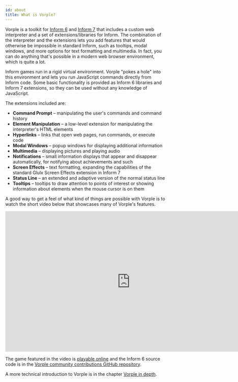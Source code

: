 ```yaml
---
id: about
title: What is Vorple?
---
```


Vorple is a toolkit for [Inform 6](http://inform-fiction.org) and [Inform 7](http://inform7.com) that includes a custom web interpreter and a set of extensions/libraries for Inform. The combination of the interpreter and the extensions lets you add features that would otherwise be impossible in standard Inform, such as tooltips, modal windows, and more options for text formatting and multimedia. In fact, you can do anything that's possible in a modern web browser environment, which is quite a lot.

Inform games run in a rigid virtual environment. Vorple "pokes a hole" into this environment and lets you run JavaScript commands directly from Inform code. Some basic functionality is provided as Inform 6 libraries and Inform 7 extensions, so they can be used without any knowledge of JavaScript.

The extensions included are:

* **Command Prompt** – manipulating the user's commands and command history
* **Element Manipulation** – a low-level extension for manipulating the interpreter's HTML elements
* **Hyperlinks** – links that open web pages, run commands, or execute code
* **Modal Windows** – popup windows for displaying additional information
* **Multimedia** – displaying pictures and playing audio
* **Notifications** – small information displays that appear and disappear automatically, for notifying about achievements and such
* **Screen Effects** – text formatting, expanding the capabilities of the standard Glulx Screen Effects extension in Inform 7
* **Status Line** – an extended and adaptive version of the normal status line
* **Tooltips** – tooltips to draw attention to points of interest or showing information about elements when the mouse cursor is on them

A good way to get a feel of what kind of things are possible with Vorple is to
watch the short video below that showcases many of Vorple's features.

<iframe src="https://www.youtube-nocookie.com/embed/Haol9P1Vi-8?rel=0" frameborder="0" allow="autoplay; encrypted-media" allowfullscreen style="width: 784px; height: 441px"></iframe>

<p>

The game featured in the video is [playable online](https://hlabrande.itch.io/neon-vertex)
and the Inform 6 source code is in the 
[Vorple community contributions GitHub repository](https://github.com/vorple/contributions/tree/master/games/neon-vertex).

A more technical introduction to Vorple is in the chapter [Vorple in depth](in-depth.html).